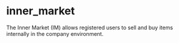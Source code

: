 inner_market
============

The Inner Market (IM) allows registered users to sell and buy items internally in the company environment.

